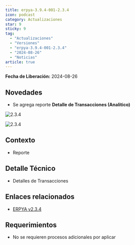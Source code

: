 ```yaml
---
title: erpya-3.9.4-001-2.3.4
icon: podcast
category: Actualizaciones
star: 9
sticky: 9
tag:
  - "Actualizaciones"
  - "Versiones"
  - "erpya-3.9.4-001-2.3.4"
  - "2024-08-26"
  - "Noticias"
article: true
---
```


**Fecha de Liberación:** 2024-08-26

## Novedades

- Se agrega reporte **Detalle de Transacciones (Analitico)**

![2.3.4](/assets/img/downloads/updates/resources/adempiere-patch-zk-2.3.4-img1.png)

![2.3.4](/assets/img/downloads/updates/resources/adempiere-patch-zk-2.3.4-img2.png)

## Contexto

- Reporte

## Detalle Técnico

- Detalles de Transacciones

## Enlaces relacionados

- [ERPYA v2.3.4](https://github.com/erpya/adempiere_patch_zk/releases/tag/2.3.4)

## Requerimientos

- No se requieren procesos adicionales por aplicar
